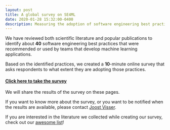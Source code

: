 ```yaml
---
layout: post
title: A global survey on SE4ML
date: 2020-01-28 15:32:00-0400
description: Measuring the adoption of software engineering best practices for machine learning
---
```


We have reviewed both scientific literature and popular publications to identify about **40** software engineering best practices that were recommended or used by teams that develop machine learning applications.

Based on the identified practices, we created a **10**-minute online survey that asks respondents to what extent they are adopting those practices.

#### [Click here to take the survey](https://leidenuniv.eu.qualtrics.com/jfe/form/SV_cJhJOkx3CIm8sEB)

We will share the results of the survey on these pages.

If you want to know more about the survey, or you want to be notified when the results are available, please contact [Joost Visser](j.m.w.visser@liacs.leidenuniv.nl).

If you are interested in the literature we collected while creating our survey, check out our [awesome list](https://github.com/SE-ML/awesome-seml)!


